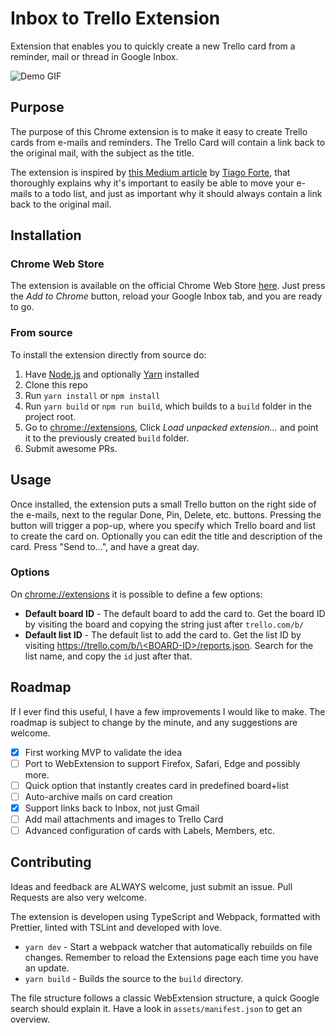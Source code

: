 # Inbox to Trello Extension
Extension that enables you to quickly create a new Trello card from a reminder, mail or thread in Google Inbox.

![Demo GIF](images/demo-v1.1.0.gif)

## Purpose

The purpose of this Chrome extension is to make it easy to create Trello cards from e-mails and reminders. The Trello Card will contain a link back to the original mail, with the subject as the title.

The extension is inspired by [this Medium article](https://praxis.fortelabs.co/one-touch-to-inbox-zero-a74cfa02e5bf) by [Tiago Forte](https://praxis.fortelabs.co/@fortelabs), that thoroughly explains why it's important to easily be able to move your e-mails to a todo list, and just as important why it should always contain a link back to the original mail.
## Installation

### Chrome Web Store

The extension is available on the official Chrome Web Store [here](https://chrome.google.com/webstore/detail/google-inbox-to-trello/dpljfgaohddbpfhbkpejaacmbfmbenmm). Just press the *Add to Chrome* button, reload your Google Inbox tab, and you are ready to go.

### From source

To install the extension directly from source do:

1. Have [Node.js](https://github.com/nodejs/node) and optionally [Yarn](https://github.com/yarnpkg/yarn) installed
2. Clone this repo
3. Run `yarn install` or `npm install`
4. Run `yarn build` or `npm run build`, which builds to a `build` folder in the project root.
5. Go to [chrome://extensions](chrome://extensions), Click *Load unpacked extension...* and point it to the previously created `build` folder.
6. Submit awesome PRs.

## Usage

Once installed, the extension puts a small Trello button on the right side of the e-mails, next to the regular Done, Pin, Delete, etc. buttons.
Pressing the button will trigger a pop-up, where you specify which Trello board and list to create the card on. Optionally you can edit the title and description of the card. Press "Send to...", and have a great day.

### Options

On [chrome://extensions](chrome://extensions) it is possible to define a few options:
- **Default board ID** - The default board to add the card to. Get the board ID by visiting the board and copying the string just after `trello.com/b/`
- **Default list ID** - The default list to add the card to. Get the list ID by visiting [https://trello.com/b/\<BOARD-ID\>/reports.json](https://trello.com/b/<BOARD-ID>/reports.json). Search for the list name, and copy the `id` just after that.

## Roadmap

If I ever find this useful, I have a few improvements I would like to make. The roadmap is subject to change by the minute, and any suggestions are welcome.

- [x] First working MVP to validate the idea
- [ ] Port to WebExtension to support Firefox, Safari, Edge and possibly more.
- [ ] Quick option that instantly creates card in predefined board+list
- [ ] Auto-archive mails on card creation
- [x] Support links back to Inbox, not just Gmail
- [ ] Add mail attachments and images to Trello Card
- [ ] Advanced configuration of cards with Labels, Members, etc.

## Contributing

Ideas and feedback are ALWAYS welcome, just submit an issue.
Pull Requests are also very welcome.

The extension is developen using TypeScript and Webpack, formatted with Prettier, linted with TSLint and developed with love.

- `yarn dev` - Start a webpack watcher that automatically rebuilds on file changes. Remember to reload the Extensions page each time you have an update.
- `yarn build` - Builds the source to the `build` directory.

The file structure follows a classic WebExtension structure, a quick Google search should explain it. Have a look in `assets/manifest.json` to get an overview.

